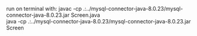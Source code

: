 run on terminal with:
javac -cp .:../mysql-connector-java-8.0.23/mysql-connector-java-8.0.23.jar Screen.java  
java -cp .:../mysql-connector-java-8.0.23/mysql-connector-java-8.0.23.jar Screen 


